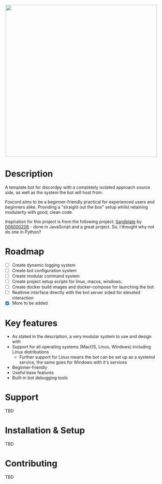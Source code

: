 <p align="center">
<img src="https://i.imgur.com/DGLrWwX.png/" height="500" width="500" >
</p>

# Description
A template bot for discordpy with a completely isolated approach source side, as well as the system the bot will host from. 

Foxcord aims to be a beginner-friendly practical for experienced users and beginners alike. Providing a "straight out the box" setup whilst retaining modularity with good, clean code.

Inspiration for this project is from the following project: [Sandplate](https://github.com/06000208/sandplate) by [006000208](https://github.com/06000208) - done in JavaScript and a great project. So, I thought why not do one in Python?

# Roadmap
 * [ ] Create dynamic logging system
 * [ ] Create bot configuration system
 * [ ] Create modular command system 
 * [ ] Create project setup scripts for linux, macos, windows.
 * [ ] Create docker build images and docker-compose for launching the bot
 * [ ] Realtime interface directly with the bot server sided for elevated interaction
 * [x] More to be added

# Key features
- As stated in the description, a very modular system to use and design with
- Support for all operating systems (MacOS, Linux, Windows) including Linux distributions
  - Further support for Linux means the bot can be set up as a systemd service, the same goes for Windows with it's services
- Beginner-friendly
- Useful base features
- Built-in bot debugging tools

# Support
TBD

# Installation & Setup
TBD

# Contributing
TBD
